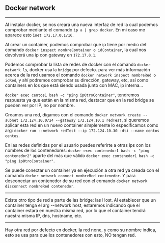 ## Docker network

---

Al instalar docker, se nos creará una nueva interfaz de red la cual podemos comprobar mediante el comando `ip a | grep docker`.
En mi caso me aparece esto `inet 172.17.0.1/16`.

Al crear un container, podemos comprobar qué ip tiene por medio del comando `docker inspect nombreContainer o idContainer`, la cual nos devolverá una ip con gateway en `172.17.0.1`.

Podemos comprobar la lista de redes de docker con el comando `docker network ls`, docker usa la `bridge` por defecto. para ver más información acerca de la red usamos el comando `docker network inspect nombreRed o idRed`, y ahí podremos comprobar su dirección, gateway, etc, así como containers en los que está siendo usada junto con MAC, ip interna...

`docker exec centos1 bash -c "ping ipOtroContainer"`, tendremos respuesta ya que están en la misma red, destacar que en la red bridge se pueden ver por IP, no por nombre.

Creamos una red, digamos con el comando `docker network create --subnet 172.124.10.0/24 --gateway 172.124.10.1 redTest`, si queremos aplicar esta red en un nuevo container simplemente lo especificamos como arg: `docker run --network redTest --ip 172.124.10.30 -dti --name centos centos`.

En las redes definidas por el usuario puedes referirte a otras ips con los nombres de los contenedores: `docker exec contenedor1 bash -c "ping contenedor2"` aparte del más que válido `docker exec contenedor1 bash -c "ping ipOtroContainer"`.

Se puede conectar un container ya en ejecución a otra red ya creada con el comando `docker network connect nombreRed contenedor`. Y para desconectar un contenedor de su red con el comando `docker network disconnect nombreRed contenedor`.

---

Existe otro tipo de red a parte de las bridge: las Host. Al establecer que un container tenga el arg --network host, estaremos indicando que el container estará en nuestra misma red, por lo que el container tendrá nuestra misma IP, dns, hostname, etc.

---

Hay otra red por defecto en docker, la red none, y como su nombre indica, esto se usa para que los contenedores con esto, NO tengan red.